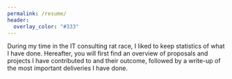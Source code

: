 ```yaml
---
permalink: /resume/
header:
  overlay_color: "#333"
---
```

During my time in the IT consulting rat race, I liked to keep statistics of what I have done. Hereafter, you will first find an overview of proposals and projects I have contributed to and their outcome, followed by a write-up of the most important deliveries I have done.
